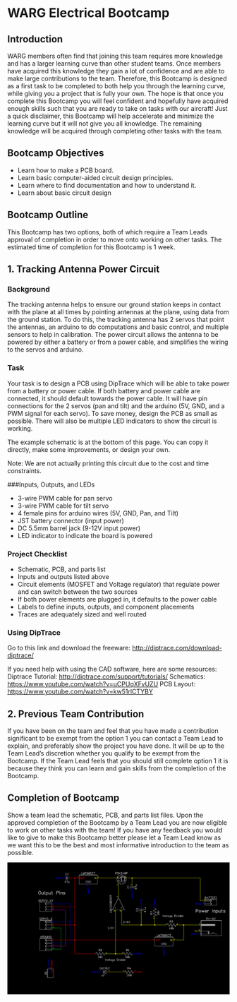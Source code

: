 ﻿# WARG Electrical Bootcamp

## Introduction

WARG members often find that joining this team requires more knowledge and has a larger learning curve than other student teams. Once members have acquired this knowledge they gain a lot of confidence and are able to make large contributions to the team. Therefore, this Bootcamp is designed as a first task to be completed to both help you through the learning curve, while giving you a project that is fully your own. The hope is that once you complete this Bootcamp you will feel confident and hopefully have acquired enough skills such that you are ready to take on tasks with our aircraft! Just a quick disclaimer, this Bootcamp will help accelerate and minimize the learning curve but it will not give you all knowledge. The remaining knowledge will be acquired through completing other tasks with the team.

## Bootcamp Objectives

- Learn how to make a PCB board.
- Learn basic computer-aided circuit design principles.
- Learn where to find documentation and how to understand it.
- Learn about basic circuit design

## Bootcamp Outline
This Bootcamp has two options, both of which require a Team Leads approval of completion in order to move onto working on other tasks. The estimated time of completion for this Bootcamp is 1 week.

## 1. Tracking Antenna Power Circuit

### Background

The tracking antenna helps to ensure our ground station keeps in contact with the plane at all times by pointing antennas at the plane, using data from the ground station. To do this, the tracking antenna has 2 servos that point the antennas, an arduino to do computations and basic control, and multiple sensors to help in calibration. 
The power circuit allows the antenna to be powered by either a battery or from a power cable, and simplifies the wiring to the servos and arduino.

### Task

Your task is to design a PCB using DipTrace which will be able to take power from a battery or power cable.  If both battery and power cable are connected, it should default towards the power cable. It will have pin connections for the 2 servos (pan and tilt) and the arduino (5V, GND, and a PWM signal for each servo). To save money, design the PCB as small as possible. There will also be multiple LED indicators to show the circuit is working.

The example schematic is at the bottom of this page. You can copy it directly, make some improvements, or design your own.  

Note: We are not actually printing this circuit due to the cost and time constraints.

###Inputs, Outputs, and LEDs
- 3-wire PWM cable for pan servo
- 3-wire PWM cable for tilt servo
- 4 female pins for arduino wires (5V, GND, Pan, and Tilt)
- JST battery connector (input power)
- DC 5.5mm barrel jack (9-12V input power)
- LED indicator to indicate the board is powered

### Project Checklist
- Schematic, PCB, and parts list
- Inputs and outputs listed above
- Circuit elements (MOSFET and Voltage regulator) that regulate power and can switch between the two sources
- If both power elements are plugged in, it defaults to the power cable
- Labels to define inputs, outputs, and component placements
- Traces are adequately sized and well routed

### Using DipTrace
Go to this link and download the freeware:
http://diptrace.com/download-diptrace/

If you need help with using the CAD software, here are some resources:
Diptrace Tutorial: http://diptrace.com/support/tutorials/
Schematics: https://www.youtube.com/watch?v=uCPUqXFvUZU
PCB Layout: https://www.youtube.com/watch?v=kw51rlCTYBY

## 2. Previous Team Contribution

If you have been on the team and feel that you have made a contribution significant to be exempt from the option 1 you can contact a Team Lead to explain, and preferably show the project you have done. It will be up to the Team Lead’s discretion whether you qualify to be exempt from the Bootcamp. If the Team Lead feels that you should still complete option 1 it is because they think you can learn and gain skills from the completion of the Bootcamp.

## Completion of Bootcamp

Show a team lead the schematic, PCB, and parts list files. Upon the approved completion of the Bootcamp by a Team Lead you are now eligible to work on other tasks with the team! If you have any feedback you would like to give to make this Bootcamp better please let a Team Lead know as we want this to be the best and most informative introduction to the team as possible.

![Example Circuit](resources\tracking_antenna_circuit.PNG)